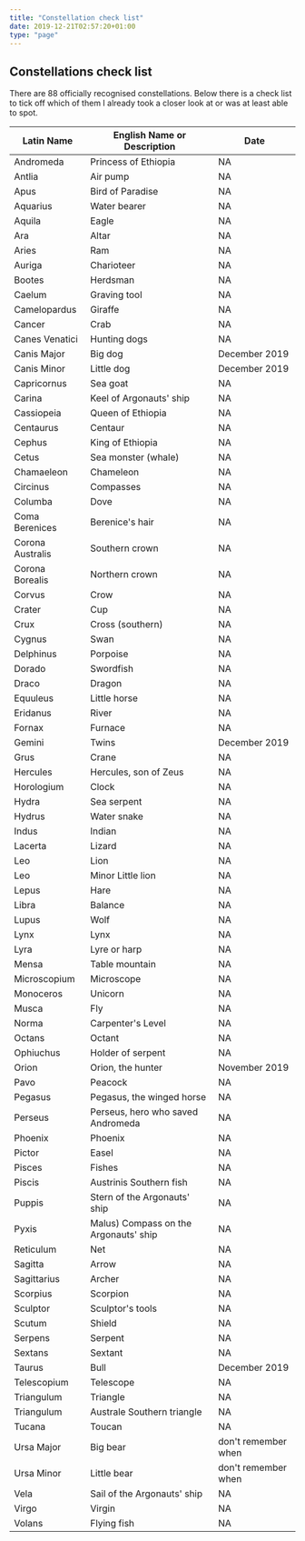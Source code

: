 ```yaml
---
title: "Constellation check list"
date: 2019-12-21T02:57:20+01:00
type: "page"
---
```


## Constellations check list
There are 88 officially recognised constellations. Below there is a check list to tick off which of them I already took a closer look at or was at least able to spot. 

| Latin Name | English Name or Description | Date |
|---|---|---|
| Andromeda | Princess of Ethiopia | NA |
| Antlia | Air pump | NA |
| Apus | Bird of Paradise | NA |
| Aquarius | Water bearer | NA |
| Aquila | Eagle | NA |
| Ara | Altar | NA |
| Aries | Ram | NA |
| Auriga | Charioteer | NA |
| Bootes | Herdsman | NA |
| Caelum | Graving tool | NA |
| Camelopardus | Giraffe | NA |
| Cancer | Crab | NA |
| Canes Venatici | Hunting dogs | NA |
| Canis Major | Big dog | December 2019 |
| Canis Minor | Little dog | December 2019 |
| Capricornus | Sea goat | NA |
| Carina | Keel of Argonauts' ship | NA |
| Cassiopeia | Queen of Ethiopia | NA |
| Centaurus | Centaur | NA |
| Cephus | King of Ethiopia | NA |
| Cetus | Sea monster (whale) | NA |
| Chamaeleon | Chameleon | NA |
| Circinus | Compasses | NA |
| Columba | Dove | NA |
| Coma Berenices | Berenice's hair | NA |
| Corona Australis | Southern crown | NA |
| Corona Borealis | Northern crown | NA |
| Corvus | Crow | NA |
| Crater | Cup | NA |
| Crux | Cross (southern) | NA |
| Cygnus | Swan | NA |
| Delphinus | Porpoise | NA |
| Dorado | Swordfish | NA |
| Draco | Dragon | NA |
| Equuleus | Little horse | NA |
| Eridanus | River | NA |
| Fornax | Furnace | NA |
| Gemini | Twins | December 2019 |
| Grus | Crane | NA |
| Hercules | Hercules, son of Zeus | NA |
| Horologium | Clock | NA |
| Hydra | Sea serpent | NA |
| Hydrus | Water snake | NA |
| Indus | Indian | NA |
| Lacerta | Lizard | NA |
| Leo | Lion | NA |
| Leo | Minor Little lion | NA |
| Lepus | Hare | NA |
| Libra | Balance | NA |
| Lupus | Wolf | NA |
| Lynx | Lynx | NA |
| Lyra | Lyre or harp | NA |
| Mensa | Table mountain | NA |
| Microscopium | Microscope | NA |
| Monoceros | Unicorn | NA |
| Musca | Fly | NA |
| Norma | Carpenter's Level | NA |
| Octans | Octant | NA |
| Ophiuchus | Holder of serpent | NA |
| Orion | Orion, the hunter | November 2019 |
| Pavo | Peacock | NA |
| Pegasus | Pegasus, the winged horse | NA |
| Perseus | Perseus, hero who saved Andromeda | NA |
| Phoenix | Phoenix | NA |
| Pictor | Easel | NA |
| Pisces | Fishes | NA |
| Piscis | Austrinis  Southern fish | NA |
| Puppis | Stern of the Argonauts' ship | NA |
| Pyxis | Malus)  Compass on the Argonauts' ship | NA |
| Reticulum | Net | NA |
| Sagitta | Arrow | NA |
| Sagittarius | Archer | NA |
| Scorpius | Scorpion | NA |
| Sculptor | Sculptor's tools | NA |
| Scutum | Shield | NA |
| Serpens | Serpent | NA |
| Sextans | Sextant | NA |
| Taurus | Bull | December 2019 |
| Telescopium | Telescope | NA |
| Triangulum | Triangle | NA |
| Triangulum | Australe Southern triangle | NA |
| Tucana | Toucan | NA |
| Ursa Major | Big bear | don't remember when |
| Ursa Minor | Little bear | don't remember when |
| Vela | Sail of the Argonauts' ship | NA |
| Virgo | Virgin | NA |
| Volans | Flying fish | NA |
